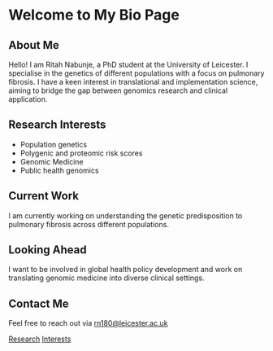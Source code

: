 # Welcome to My Bio Page

## About Me
Hello! I am Ritah Nabunje, a PhD student at the University of Leicester. I specialise in the genetics of different populations with a focus on pulmonary fibrosis. I have a keen interest in translational and implementation science, aiming to bridge the gap between genomics research and clinical application.

## Research Interests
- Population genetics
- Polygenic and proteomic risk scores
- Genomic Medicine
- Public health genomics

## Current Work
I am currently working on understanding the genetic predisposition to pulmonary fibrosis across different populations. 

## Looking Ahead
I want to be involved in global health policy development and work on translating genomic medicine into diverse clinical settings.

## Contact Me
Feel free to reach out via [rn180@leicester.ac.uk](mailto:rn180@leicester.ac.uk) 

[Research](./research.md)
[Interests](./interests.md)
